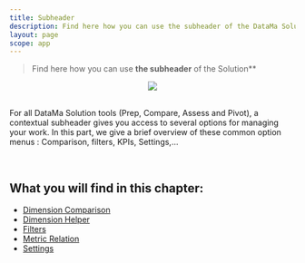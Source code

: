 ```yaml
---
title: Subheader
description: Find here how you can use the subheader of the DataMa Solutions
layout: page
scope: app
---
```


> Find here how you can use **the subheader** of the Solution**

<center><img src="{{site.url}}/{{site.baseurl}}/core_app/new/interface/subheader/images/subheader.jpg"/></center>

<br>

For all DataMa Solution tools (Prep, Compare, Assess and Pivot), a contextual subheader gives you access to several options for managing your work. In this part, we give a brief overview of these common option menus : Comparison, filters, KPIs, Settings,...

<br>

## What you will find in this chapter:

- [Dimension Comparison]({{site.url}}/{{site.baseurl}}/core_app/new/interface/subheader/dimension_comparison.html)
- [Dimension Helper]({{site.url}}/{{site.baseurl}}/core_app/new/interface/subheader/dimension_helper.html)
- [Filters]({{site.url}}/{{site.baseurl}}/core_app/new/interface/subheader/filters.html)
- [Metric Relation]({{site.url}}/{{site.baseurl}}/core_app/new/interface/subheader/metrics_relation.html)
- [Settings]({{site.url}}/{{site.baseurl}}/core_app/new/interface/subheader/settings.html)
